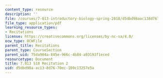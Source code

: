 ```yaml
---
content_type: resource
description: ''
file: /courses/7-013-introductory-biology-spring-2018/d5dbd98aac138d7670ec109c13257e5a_MIT7_013s18R2Q.pdf
file_type: application/pdf
learning_resource_types:
- Recitations
license: https://creativecommons.org/licenses/by-nc-sa/4.0/
ocw_type: OCWFile
parent_title: Recitations
parent_type: CourseSection
parent_uid: 75da904a-845e-966c-4b84-a93193f1eced
resourcetype: Document
title: 7.013 S18 Recitation 2
uid: d5dbd98a-ac13-8d76-70ec-109c13257e5a
---
```

